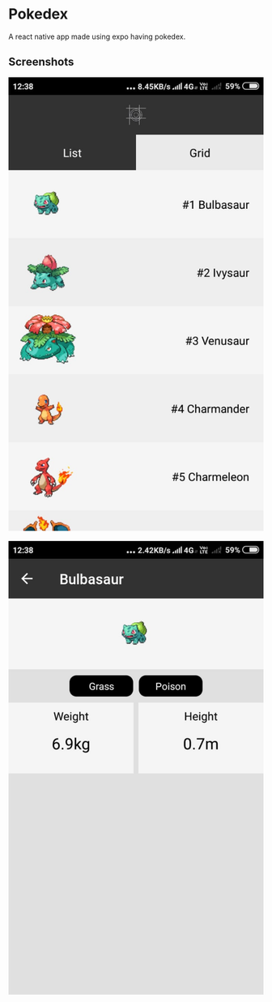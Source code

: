 # Pokedex
A react native app made using expo having pokedex.
## Screenshots
![alt text](https://github.com/asl0007/Pokedex/blob/main/index.jpeg)
<br><br>
![alt text](https://github.com/asl0007/Pokedex/blob/main/1.jpeg)
